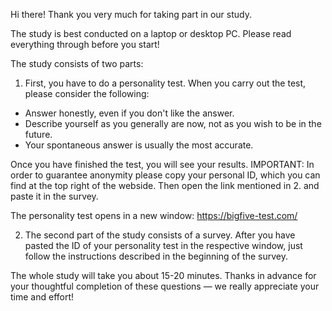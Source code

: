 Hi there! Thank you very much for taking part in our study. 

The study is best conducted on a laptop or desktop PC. Please read everything through before you start!

The study consists of two parts:

1. First, you have to do a personality test. When you carry out the test, please consider the following:

  - Answer honestly, even if you don't like the answer.
  - Describe yourself as you generally are now, not as you wish to be in the future.
  - Your spontaneous answer is usually the most accurate.

  Once you have finished the test, you will see your results. IMPORTANT: In order to guarantee anonymity please copy your       personal ID, which you can find at the top right of the webside. Then open the link mentioned in 2. and paste it in the       survey. 

  The personality test opens in a new window: https://bigfive-test.com/

2. The second part of the study consists of a survey. After you have pasted the ID of your personality test in the respective window, just follow the instructions described in the beginning of the survey.

The whole study will take you about 15-20 minutes. Thanks in advance for your thoughtful completion of these questions — we really appreciate your time and effort!
